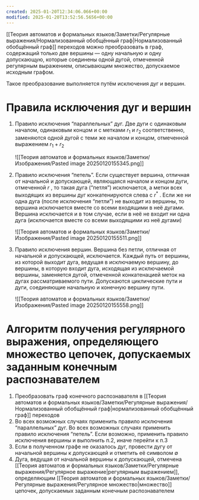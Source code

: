 ```yaml
---
created: 2025-01-20T12:34:06.066+00:00
modified: 2025-01-20T13:52:56.5656+00:00
---
```

[[Теория автоматов и формальных языков/Заметки/Регулярные выражения/Нормализованный обобщённый граф|Нормализованный обобщённый граф]] переходов можно преобразовать в граф, содержащий только две вершины — одну начальную и одну допускающую, которые соединены одной дугой, отмеченной регулярным выражением, описывающим множество, допускаемое исходным графом.

Такое преобразование выполняется путём исключения дуг и вершин.

# Правила исключения дуг и вершин
1. Правило исключения “параллельных” дуг. Две дуги с одинаковым началом, одинаковым концом и с метками $r_1$ и $r_2$ соответственно, заменяются одной дугой с теми же началом и концом, отмеченной выражением $r_1+r_2$
   
   ![[Теория автоматов и формальных языков/Заметки/Изображения/Pasted image 20250120155345.png]]
2. Правило исключения “петель”. Если существует вершина, отличная от начальной и допускающей, являющаяся началом и концом дуги, отмеченной $r$ , то такая дуга (“петля”) исключается, а метки всех выходящих из вершины дуг конкатенируются слева с $r^*$ . Если же ни одна дуга (после исключения “петли”) не выходит из вершины, то вершина исключается вместе со всеми входящими в неё дугами. Вершина исключается и в том случае, если в неё не входит ни одна дуга (исключается вместе со всеми выходящими из неё дугами)
   
   ![[Теория автоматов и формальных языков/Заметки/Изображения/Pasted image 20250120155511.png]]
3. Правило исключения вершин. Вершина без петли, отличная от начальной и допускающей, исключается. Каждый путь от вершины, из которой выходит дуга, ведущая в исключаемую вершину, до вершины, в которую входит дуга, исходящая из исключаемой вершины, заменяется дугой, отмеченной конкатенацией меток на дугах рассматриваемого пути. Допускаются циклические пути и дуги, соединяющие начальную и конечную вершину пути.
   
   ![[Теория автоматов и формальных языков/Заметки/Изображения/Pasted image 20250120155558.png]]

# Алгоритм получения регулярного выражения, определяющего множество цепочек, допускаемых заданным конечным распознавателем
1. Преобразовать граф конечного распознавателя в [[Теория автоматов и формальных языков/Заметки/Регулярные выражения/Нормализованный обобщённый граф|нормализованный обобщённый граф]] переходов
2. Во всех возможных случаях применить правило исключения “параллельных” дуг. Во всех возможных случаях применить правило исключения “петель”. Если возможно, применить правило исключения вершины и выполнить п.2, иначе перейти к п.3
3. Если в полученном графе не оказалось дуг, провести дугу от начальной вершины к допускающей и отметить её символом $\emptyset$
4. Дуга, ведущая от начальной вершины к допускающей, отмечена [[Теория автоматов и формальных языков/Заметки/Регулярные выражения/Регулярное выражение|регулярным выражением]], определяющим [[Теория автоматов и формальных языков/Заметки/Регулярные выражения/Регулярное множество|множество]] цепочек, допускаемых заданным конечным распознавателем